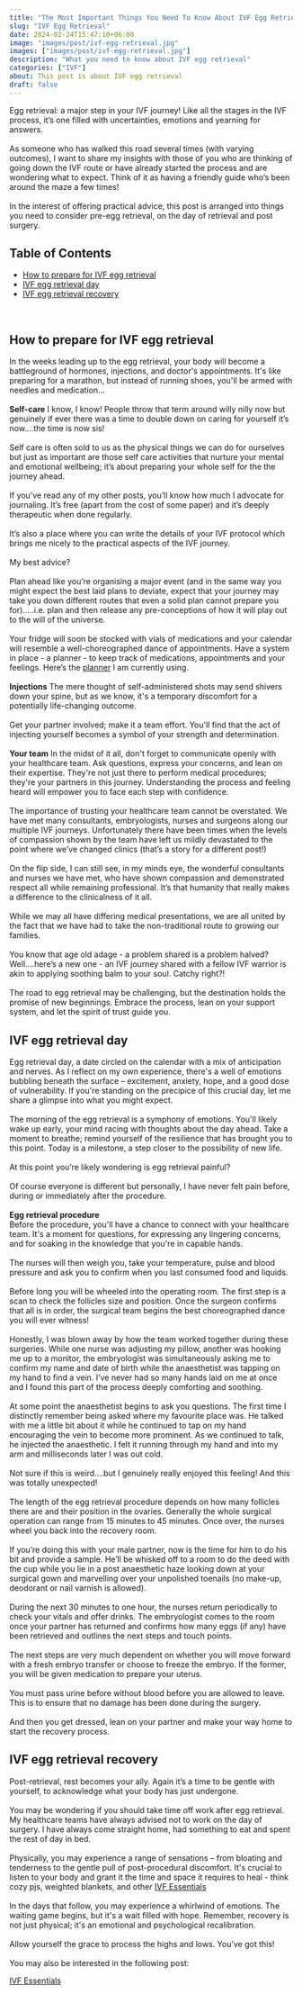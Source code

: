 ```yaml
---
title: "The Most Important Things You Need To Know About IVF Egg Retrieval"
slug: "IVF Egg Retrieval"
date: 2024-02-24T15:47:10+06:00
image: "images/post/ivf-egg-retrieval.jpg"
images: ["images/post/ivf-egg-retrieval.jpg"]
description: "What you need to know about IVF egg retrieval"
categories: ["IVF"]
about: This post is about IVF egg retrieval
draft: false
---
```

Egg retrieval: a major step in your IVF journey! Like all the stages in the IVF process, it’s one filled with uncertainties, emotions and yearning for answers.<br />   
As someone who has walked this road several times (with varying outcomes), I want to share my insights with those of you who are thinking of going down the IVF route or have already started the process and are wondering what to expect. Think of it as having a friendly guide who’s been around the maze a few times!<br />   
In the interest of offering practical advice, this post is arranged into things you need to consider pre-egg retrieval, on the day of retrieval and post surgery.<br />   


## Table of Contents

- [How to prepare for IVF egg retrieval](#how-to-prepare-for-ivf-egg-retrieval)
- [IVF egg retrieval day](#ivf-egg-retrieval-day)
- [IVF egg retrieval recovery](#ivf-egg-retrieval-recovery)
<br />

## How to prepare for IVF egg retrieval

In the weeks leading up to the egg retrieval, your body will become a battleground of hormones, injections, and doctor's appointments. It's like preparing for a marathon, but instead of running shoes, you'll be armed with needles and medication…<br />   
**Self-care**
I know, I know! People throw that term around willy nilly now but genuinely if ever there was a time to double down on caring for yourself it’s now….the time is now sis!<br />   
Self care is often sold to us as the physical things we can do for ourselves but just as important are those self care activities that nurture your mental and emotional wellbeing; it’s about preparing your whole self for the the journey ahead.<br />   
If you’ve read any of my other posts, you’ll know how much I advocate for journaling. It’s free (apart from the cost of some paper) and it’s deeply therapeutic when done regularly.<br />   
It’s also a place where you can write the details of your IVF protocol which brings me nicely to the practical aspects of the IVF journey.<br />   
My best advice? <br />   
Plan ahead like you’re organising a major event (and in the same way you might expect the best laid plans to deviate, expect that your journey may take you down different routes that even a solid plan cannot prepare you for)…..i.e. plan and then release any pre-conceptions of how it will play out to the will of the universe.<br />   
Your fridge will soon be stocked with vials of medications and your calendar will resemble a well-choreographed dance of appointments. Have a system in place - a planner - to keep track of medications, appointments and your feelings. Here’s the [planner](https://amzn.to/48syoK7) I am currently using.<br />   
**Injections**
The mere thought of self-administered shots may send shivers down your spine, but as we know, it's a temporary discomfort for a potentially life-changing outcome.<br />   
Get your partner involved; make it a team effort. You'll find that the act of injecting yourself becomes a symbol of your strength and determination.<br />   
**Your team**
In the midst of it all, don't forget to communicate openly with your healthcare team. Ask questions, express your concerns, and lean on their expertise. They're not just there to perform medical procedures; they're your partners in this journey. Understanding the process and feeling heard will empower you to face each step with confidence.<br />   
The importance of trusting your healthcare team cannot be overstated. We have met many consultants, embryologists, nurses and surgeons along our multiple IVF journeys. Unfortunately there have been times when the levels of compassion shown by the team have left us mildly devastated to the point where we’ve changed clinics (that’s a story for a different post!)<br />   
On the flip side, I can still see, in my minds eye, the wonderful consultants and nurses we have met, who have shown compassion and demonstrated respect all while remaining professional. It’s that humanity that really makes a difference to the clinicalness of it all.<br />   
While we may all have differing medical presentations, we are all united by the fact that we have had to take the non-traditional route to growing our families.<br />   
You know that age old adage - a problem shared is a problem halved? Well….here’s a new one - an IVF journey shared with a fellow IVF warrior is akin to applying soothing balm to your soul. Catchy right?!<br />   
The road to egg retrieval may be challenging, but the destination holds the promise of new beginnings. Embrace the process, lean on your support system, and let the spirit of trust guide you.<br />   
## IVF egg retrieval day

Egg retrieval day, a date circled on the calendar with a mix of anticipation and nerves. As I reflect on my own experience, there's a well of emotions bubbling beneath the surface – excitement, anxiety, hope, and a good dose of vulnerability. If you're standing on the precipice of this crucial day, let me share a glimpse into what you might expect.<br />   
The morning of the egg retrieval is a symphony of emotions. You'll likely wake up early, your mind racing with thoughts about the day ahead. Take a moment to breathe; remind yourself of the resilience that has brought you to this point. Today is a milestone, a step closer to the possibility of new life.<br />   
At this point you’re likely wondering is egg retrieval painful?<br />   
Of course everyone is different but personally, I have never felt pain before, during or immediately after the procedure.<br />   
**Egg retrieval procedure**  
Before the procedure, you'll have a chance to connect with your healthcare team. It's a moment for questions, for expressing any lingering concerns, and for soaking in the knowledge that you're in capable hands.<br />   
The nurses will then weigh you, take your temperature, pulse and blood pressure and ask you to confirm when you last consumed food and liquids.<br />   
Before long you will be wheeled into the operating room. The first step is a scan to check the follicles size and position. Once the surgeon confirms that all is in order, the surgical team begins the best choreographed dance you will ever witness!<br />  
Honestly, I was blown away by how the team worked together during these surgeries. While one nurse was adjusting my pillow, another was hooking me up to a monitor, the embryologist was simultaneously asking me to confirm my name and date of birth while the anaesthetist was tapping on my hand to find a vein. I’ve never had so many hands laid on me at once and I found this part of the process deeply comforting and soothing.<br />   
At some point the anaesthetist begins to ask you questions. The first time I distinctly remember being asked where my favourite place was. He talked with me a little bit about it while he continued to tap on my hand encouraging the vein to become more prominent. As we continued to talk, he injected the anaesthetic. I felt it running through my hand and into my arm and milliseconds later I was out cold.<br />   
Not sure if this is weird….but I genuinely really enjoyed this feeling! And this was totally unexpected!<br />   
The length of the egg retrieval procedure depends on how many follicles there are and their position in the ovaries. Generally the whole surgical operation can range from 15 minutes to 45 minutes. Once over, the nurses wheel you back into the recovery room.<br />   
If you’re doing this with your male partner, now is the time for him to do his bit and provide a sample. He’ll be whisked off to a room to do the deed with the cup while you lie in a post anaesthetic haze looking down at your surgical gown and marvelling over your unpolished toenails (no make-up, deodorant or nail varnish is allowed).<br />   
During the next 30 minutes to one hour, the nurses return periodically to check your vitals and offer drinks. The embryologist comes to the room once your partner has returned and confirms how many eggs (if any) have been retrieved and outlines the next steps and touch points.<br />   
The next steps are very much dependent on whether you will move forward with a fresh embryo transfer or choose to freeze the embryo. If the former, you will be given medication to prepare your uterus.<br />   
You must pass urine before without blood before you are allowed to leave. This is to ensure that no damage has been done during the surgery.<br />   
And then you get dressed, lean on your partner and make your way home to start the recovery process.<br />   
## IVF egg retrieval recovery

Post-retrieval, rest becomes your ally. Again it’s a time to be gentle with yourself, to acknowledge what your body has just undergone.<br />   
You may be wondering if you should take time off work after egg retrieval. My healthcare teams have always advised not to work on the day of surgery. I have always come straight home, had something to eat and spent the rest of day in bed.<br />  
Physically, you may experience a range of sensations – from bloating and tenderness to the gentle pull of post-procedural discomfort. It's crucial to listen to your body and grant it the time and space it requires to heal - think cozy pjs, weighted blankets, and other [IVF Essentials](https://ivf-journey.com/ivf-essentials/)<br />   
In the days that follow, you may experience a whirlwind of emotions. The waiting game begins, but it's a wait filled with hope. Remember, recovery is not just physical; it's an emotional and psychological recalibration.<br />   
Allow yourself the grace to process the highs and lows. You’ve got this!<br />   
You may also be interested in the following post:<br />   

[IVF Essentials](https://ivf-journey.com/ivf-essentials/)
